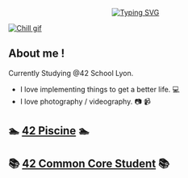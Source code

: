 <!--Header-->
<p align="center">
<a href="https://github.com/maeumdaerohae?tab=repositories"><img src="https://readme-typing-svg.demolab.com?font=Fira+Code&pause=1000&color=F7F7F7&center=true&vCenter=true&width=500&height=30&lines=42 Student;Always+learning+new+things" alt="Typing SVG" /></a>
</p>

<!--Lofiboy-->
[<img align="center" alt="Chill gif" src="https://cdn.shopify.com/s/files/1/0578/3696/1997/t/9/assets/lofiboy.gif?v=103461765217895835051680702279" />](https://github.com/maeumdaerohae?tab=repositories)

## About me !
Currently Studying @42 School Lyon.
  - I love implementing things to get a better life. :computer:
  - I love photography / videography. :camera: :video_camera:
    
## :swimmer: [42 Piscine](https://github.com/maeumdaerohae/42_piscine) :swimmer:

## :books: [42 Common Core Student](https://github.com/maeumdaerohae/42_COMMON_CORE) :books:

